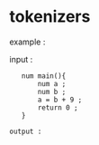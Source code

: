# tokenizers

example :

   input :
   
       num main(){
           num a ;
           num b ;
           a = b + 9 ;
           return 0 ;
       }
       
    output :
